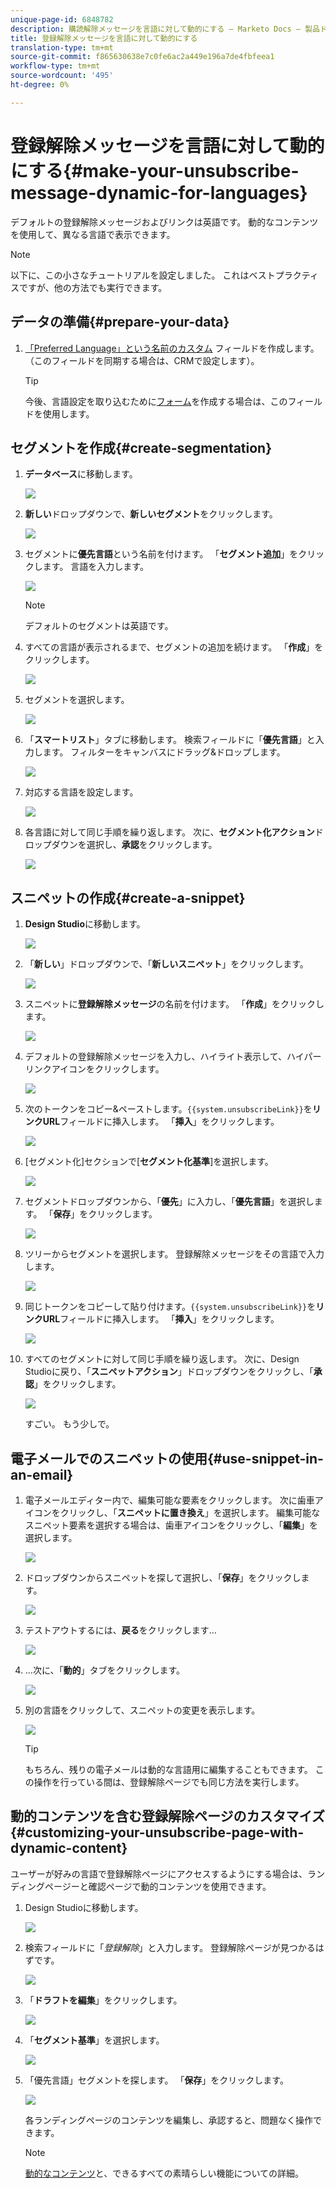 ```yaml
---
unique-page-id: 6848782
description: 購読解除メッセージを言語に対して動的にする — Marketo Docs — 製品ドキュメント
title: 登録解除メッセージを言語に対して動的にする
translation-type: tm+mt
source-git-commit: f865630638e7c0fe6ac2a449e196a7de4fbfeea1
workflow-type: tm+mt
source-wordcount: '495'
ht-degree: 0%

---
```



# 登録解除メッセージを言語に対して動的にする{#make-your-unsubscribe-message-dynamic-for-languages}

デフォルトの登録解除メッセージおよびリンクは英語です。 動的なコンテンツを使用して、異なる言語で表示できます。

>[!NOTE]
>
>以下に、この小さなチュートリアルを設定しました。 これはベストプラクティスですが、他の方法でも実行できます。

## データの準備{#prepare-your-data}

1. [「Preferred Language」という名前のカスタム](/help/marketo/product-docs/administration/field-management/create-a-custom-field-in-marketo.md) フィールドを作成します。（このフィールドを同期する場合は、CRMで設定します）。

   >[!TIP]
   >
   >今後、言語設定を取り込むために[フォーム](/help/marketo/product-docs/demand-generation/forms/creating-a-form/create-a-form.md)を作成する場合は、このフィールドを使用します。

## セグメントを作成{#create-segmentation}

1. **データベース**&#x200B;に移動します。

   ![](assets/db.png)

1. **新しい**&#x200B;ドロップダウンで、**新しいセグメント**&#x200B;をクリックします。

   ![](assets/two.png)

1. セグメントに&#x200B;**優先言語**&#x200B;という名前を付けます。 「**セグメント追加**」をクリックします。 言語を入力します。

   ![](assets/image2015-3-9-8-3a33-3a44.png)

   >[!NOTE]
   >
   >デフォルトのセグメントは英語です。

1. すべての言語が表示されるまで、セグメントの追加を続けます。 「**作成**」をクリックします。

   ![](assets/image2015-3-9-8-3a38-3a5.png)

1. セグメントを選択します。

   ![](assets/image2015-3-9-8-3a38-3a17.png)

1. 「**スマートリスト**」タブに移動します。 検索フィールドに「**優先言語**」と入力します。 フィルターをキャンバスにドラッグ&amp;ドロップします。

   ![](assets/six.png)

1. 対応する言語を設定します。

   ![](assets/seven.png)

1. 各言語に対して同じ手順を繰り返します。 次に、**セグメント化アクション**&#x200B;ドロップダウンを選択し、**承認**&#x200B;をクリックします。

   ![](assets/image2015-3-9-8-3a39-3a36.png)

## スニペットの作成{#create-a-snippet}

1. **Design Studio**&#x200B;に移動します。

   ![](assets/ds.png)

1. 「**新しい**」ドロップダウンで、「**新しいスニペット**」をクリックします。

   ![](assets/ten.png)

1. スニペットに&#x200B;**登録解除メッセージ**&#x200B;の名前を付けます。 「**作成**」をクリックします。

   ![](assets/image2015-3-9-8-3a40-3a54.png)

1. デフォルトの登録解除メッセージを入力し、ハイライト表示して、ハイパーリンクアイコンをクリックします。

   ![](assets/image2015-3-9-8-3a41-3a47.png)

1. 次のトークンをコピー&amp;ペーストします。`{{system.unsubscribeLink}}`を&#x200B;**リンクURL**&#x200B;フィールドに挿入します。 「**挿入**」をクリックします。

   ![](assets/image2015-3-9-8-3a43-3a17.png)

1. [セグメント化]セクションで[**セグメント化基準**]を選択します。

   ![](assets/image2015-3-9-8-3a44-3a16.png)

1. セグメントドロップダウンから、「**優先**」に入力し、「**優先言語**」を選択します。 「**保存**」をクリックします。

   ![](assets/image2015-3-9-8-3a44-3a32.png)

1. ツリーからセグメントを選択します。 登録解除メッセージをその言語で入力します。

   ![](assets/image2015-3-9-8-3a45-3a43.png)

1. 同じトークンをコピーして貼り付けます。`{{system.unsubscribeLink}}`を&#x200B;**リンクURL**&#x200B;フィールドに挿入します。 「**挿入**」をクリックします。

   ![](assets/image2015-3-9-8-3a47-3a4.png)

1. すべてのセグメントに対して同じ手順を繰り返します。 次に、Design Studioに戻り、「**スニペットアクション**」ドロップダウンをクリックし、「**承認**」をクリックします。

   ![](assets/image2015-3-9-8-3a47-3a34.png)

   すごい。 もう少しで。

## 電子メールでのスニペットの使用{#use-snippet-in-an-email}

1. 電子メールエディター内で、編集可能な要素をクリックします。 次に歯車アイコンをクリックし、「**スニペットに置き換え**」を選択します。 編集可能なスニペット要素を選択する場合は、歯車アイコンをクリックし、「**編集**」を選択します。

   ![](assets/4.1.png)

1. ドロップダウンからスニペットを探して選択し、「**保存**」をクリックします。

   ![](assets/image2015-3-9-8-3a50-3a16.png)

1. テストアウトするには、**戻る**&#x200B;をクリックします…

   ![](assets/4.3.png)

1. ...次に、「**動的**」タブをクリックします。

   ![](assets/4.4.png)

1. 別の言語をクリックして、スニペットの変更を表示します。

   ![](assets/4.5.png)

   >[!TIP]
   >
   >もちろん、残りの電子メールは動的な言語用に編集することもできます。 この操作を行っている間は、登録解除ページでも同じ方法を実行します。

## 動的コンテンツを含む登録解除ページのカスタマイズ{#customizing-your-unsubscribe-page-with-dynamic-content}

ユーザーが好みの言語で登録解除ページにアクセスするようにする場合は、ランディングページーと確認ページで動的コンテンツを使用できます。

1. Design Studioに移動します。

   ![](assets/ds.png)

1. 検索フィールドに「_登録解除_」と入力します。 登録解除ページが見つかるはずです。

   ![](assets/image2015-3-9-8-3a51-3a53.png)

1. 「**ドラフトを編集**」をクリックします。

   ![](assets/image2015-3-9-8-3a52-3a23.png)

1. 「**セグメント基準**」を選択します。

   ![](assets/image2015-3-9-8-3a52-3a57.png)

1. 「優先言語」セグメントを探します。 「**保存**」をクリックします。

   ![](assets/image2015-3-9-8-3a53-3a54.png)

   各ランディングページのコンテンツを編集し、承認すると、問題なく操作できます。

   >[!NOTE]
   >
   >[動的なコンテンツ](/help/marketo/product-docs/personalization/segmentation-and-snippets/segmentation/understanding-dynamic-content.md)と、できるすべての素晴らしい機能についての詳細。
